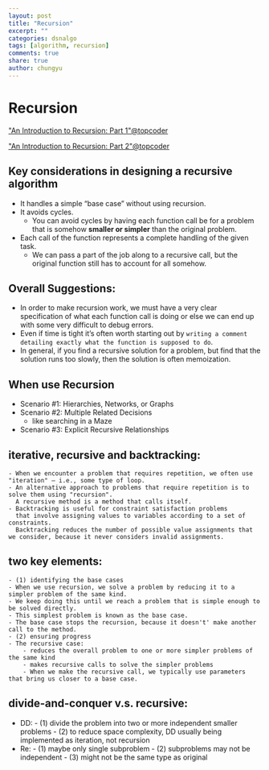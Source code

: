 ```yaml
---
layout: post
title: "Recursion"
excerpt: ""
categories: dsnalgo
tags: [algorithm, recursion]
comments: true
share: true
author: chungyu
---
```


# Recursion

["An Introduction to Recursion: Part 1"@topcoder](https://www.topcoder.com/community/data-science/data-science-tutorials/an-introduction-to-recursion-part-1/)

["An Introduction to Recursion: Part 2"@topcoder ](https://www.topcoder.com/community/data-science/data-science-tutorials/an-introduction-to-recursion-part-2/)
## Key considerations in designing a recursive algorithm
- It handles a simple “base case” without using recursion.
- It avoids cycles.
  - You can avoid cycles by having each function call be for a problem that is somehow **smaller or simpler** than the original problem.
- Each call of the function represents a complete handling of the given task.
  -  We can pass a part of the job along to a recursive call, but the original function still has to account for all somehow.

## Overall Suggestions:
- In order to make recursion work, we must have a very clear specification of what each function call is doing or else we can end up with some very difficult to debug errors.
- Even if time is tight it’s often worth starting out by `writing a comment detailing exactly what the function is supposed to do`.
- In general, if you find a recursive solution for a problem, but find that the solution runs too slowly, then the solution is often memoization.

## When use Recursion
- Scenario #1: Hierarchies, Networks, or Graphs
- Scenario #2: Multiple Related Decisions
  - like searching in a Maze
- Scenario #3: Explicit Recursive Relationships



## iterative, recursive and backtracking:
    - When we encounter a problem that requires repetition, we often use "iteration" – i.e., some type of loop.
    - An alternative approach to problems that require repetition is to solve them using "recursion".
      A recursive method is a method that calls itself.
    - Backtracking is useful for constraint satisfaction problems
      that involve assigning values to variables according to a set of constraints.
      Backtracking reduces the number of possible value assignments that we consider, because it never considers invalid assignments.

## two key elements:
	- (1) identifying the base cases
    - When we use recursion, we solve a problem by reducing it to a simpler problem of the same kind.
    - We keep doing this until we reach a problem that is simple enough to be solved directly.
    - This simplest problem is known as the base case.
    - The base case stops the recursion, because it doesn't' make another call to the method.
	- (2) ensuring progress
    - The recursive case:
        - reduces the overall problem to one or more simpler problems of the same kind
        - makes recursive calls to solve the simpler problems
        - When we make the recursive call, we typically use parameters that bring us closer to a base case.

## divide-and-conquer v.s. recursive:
- DD:
		- (1) divide the problem into two or more independent smaller problems
		- (2) to reduce space complexity, DD usually being implemented as iteration, not recursion
- Re:
		- (1) maybe only single subproblem
		- (2) subproblems may not be independent
		- (3) might not be the same type as original
